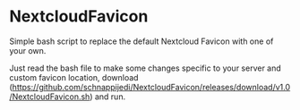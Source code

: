 # NextcloudFavicon
Simple bash script to replace the default Nextcloud Favicon with one of your own.

Just read the bash file to make some changes specific to your server and custom favicon location, download (https://github.com/schnappijedi/NextcloudFavicon/releases/download/v1.0/NextcloudFavicon.sh) and run.
